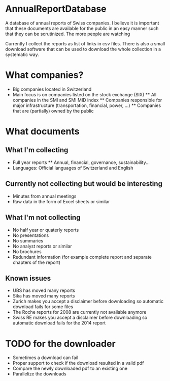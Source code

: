 # AnnualReportDatabase
A database of annual reports of Swiss companies. I believe it is important that these documents are available for the public in an easy manner such that they can be scrutinized. The more people are watching

Currently I collect the reports as list of links in csv files. There is also a small download software that can be used to download the whole collection in a systematic way. 

# What companies?
* Big companies located in Switzerland
* Main focus is on companies listed on the stock exchange (SIX)
** All companies in the SMI and SMI MID index
** Companies responsible for major infrastructure (transportation, financial, power, ...)
** Companies that are (partially) owned by the public

# What documents
## What I'm collecting
* Full year reports
** Annual, financial, governance, sustainability...
* Languages: Official languages of Switzerland and English

## Currently not collecting but would be interesting
* Minutes from annual meetings
* Raw data in the form of Excel sheets or similar

## What I'm not collecting
* No half year or quaterly reports
* No presentations
* No summaries
* No analyst reports or similar
* No brochures
* Redundant information (for example complete report and separate chapters of the report)

## Known issues
* UBS has moved many reports
* Sika has moved many reports
* Zurich makes you accept a disclaimer before downloading so automatic download fails for some files
* The Roche reports for 2008 are currently not available anymore
* Swiss RE makes you accept a disclaimer before downloading so automatic download fails for the 2014 report

# TODO for the downloader
* Sometimes a download can fail
* Proper support to check if the download resulted in a valid pdf
* Compare the newly downloaded pdf to an existing one
* Parallelize the downloads

